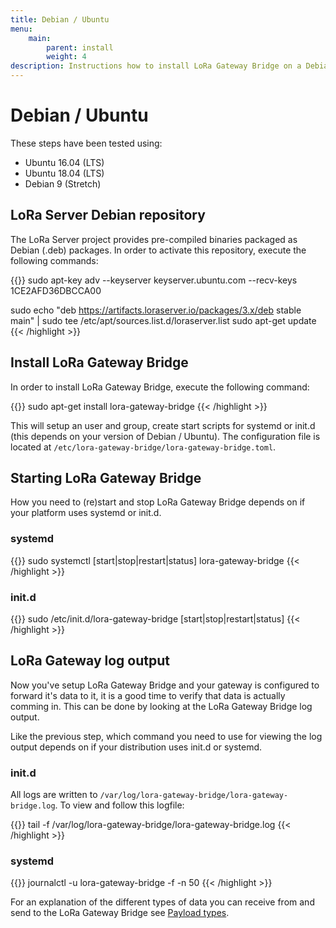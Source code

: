 ```yaml
---
title: Debian / Ubuntu
menu:
    main:
        parent: install
        weight: 4
description: Instructions how to install LoRa Gateway Bridge on a Debian or Ubuntu based Linux installation.
---
```


# Debian / Ubuntu

These steps have been tested using:

* Ubuntu 16.04 (LTS)
* Ubuntu 18.04 (LTS)
* Debian 9 (Stretch)

## LoRa Server Debian repository

The LoRa Server project provides pre-compiled binaries packaged as Debian (.deb)
packages. In order to activate this repository, execute the following
commands:

{{<highlight bash>}}
sudo apt-key adv --keyserver keyserver.ubuntu.com --recv-keys 1CE2AFD36DBCCA00

sudo echo "deb https://artifacts.loraserver.io/packages/3.x/deb stable main" | sudo tee /etc/apt/sources.list.d/loraserver.list
sudo apt-get update
{{< /highlight >}}

## Install LoRa Gateway Bridge

In order to install LoRa Gateway Bridge, execute the following command:

{{<highlight bash>}}
sudo apt-get install lora-gateway-bridge
{{< /highlight >}}

This will setup an user and group, create start scripts for systemd or init.d
(this depends on your version of Debian / Ubuntu). The configuration file is
located at `/etc/lora-gateway-bridge/lora-gateway-bridge.toml`.

## Starting LoRa Gateway Bridge

How you need to (re)start and stop LoRa Gateway Bridge depends on if your
platform uses systemd or init.d.

### systemd

{{<highlight bash>}}
sudo systemctl [start|stop|restart|status] lora-gateway-bridge
{{< /highlight >}}

### init.d

{{<highlight bash>}}
sudo /etc/init.d/lora-gateway-bridge [start|stop|restart|status]
{{< /highlight >}}

## LoRa Gateway log output

Now you've setup LoRa Gateway Bridge and your gateway is configured to forward
it's data to it, it is a good time to verify that data is actually comming in.
This can be done by looking at the LoRa Gateway Bridge log output.

Like the previous step, which command you need to use for viewing the
log output depends on if your distribution uses init.d or systemd.

### init.d

All logs are written to `/var/log/lora-gateway-bridge/lora-gateway-bridge.log`.
To view and follow this logfile:

{{<highlight bash>}}
tail -f /var/log/lora-gateway-bridge/lora-gateway-bridge.log
{{< /highlight >}}

### systemd

{{<highlight bash>}}
journalctl -u lora-gateway-bridge -f -n 50
{{< /highlight >}}

For an explanation of the different types of data you can receive from and
send to the LoRa Gateway Bridge see [Payload types](/lora-gateway-bridge/integrate/payload-types/).
